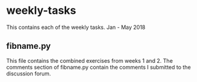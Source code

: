 # weekly-tasks
This contains each of the weekly tasks. Jan - May 2018
## fibname.py
This file contains the combined exercises from weeks 1 and 2.
The comments section of fibname.py contain the comments I submitted to the discussion forum. 
